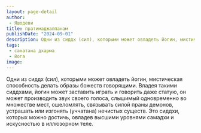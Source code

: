 ```yaml
---
layout: page-detail
author:
 - Яшодеви
title: пратимаджалпанам
publishDate: "2024-09-01"
description: Одни из сиддх (сил), которыми может овладеть йогин, мистическая способность делать образы божеств говорящими. Владея такими сиддхами, йогин может заставить играть и говорить даже статую, он может производить звук своего голоса, слышимый одновременно во множестве мест, ошеломлять, связывать силой праны демонов, устрашать или изгонять (уччатана) нечистых существ. Это сиддхи, которых можно достичь, овладев высшими уровнями самадхи и искусностью в иллюзорном теле.
tags:
 - санатана дхарма
 - йога
image: 
---
```


Одни из сиддх (сил), которыми может овладеть йогин, мистическая способность делать образы божеств говорящими. Владея такими сиддхами, йогин может заставить играть и говорить даже статую, он может производить звук своего голоса, слышимый одновременно во множестве мест, ошеломлять, связывать силой праны демонов, устрашать или изгонять (уччатана) нечистых существ. Это сиддхи, которых можно достичь, овладев высшими уровнями самадхи и искусностью в иллюзорном теле.

